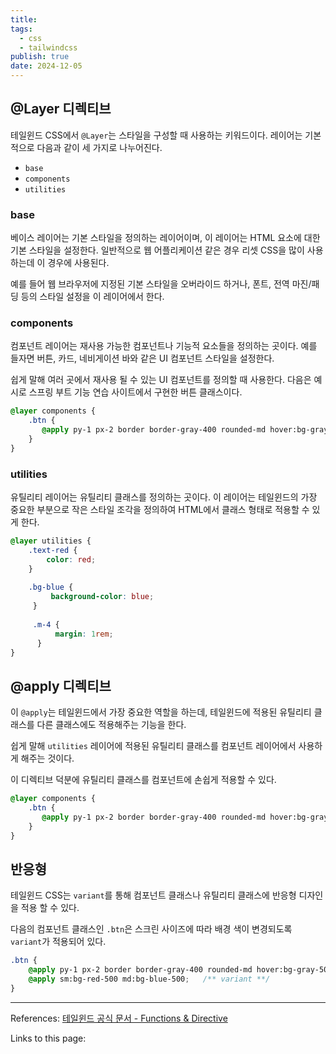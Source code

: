 ```yaml
---
title: 
tags:
  - css
  - tailwindcss
publish: true
date: 2024-12-05
---
```

## @Layer 디렉티브

테일윈드 CSS에서 `@Layer`는 스타일을 구성할 때 사용하는 키워드이다. 레이어는 기본적으로 다음과 같이 세 가지로 나누어진다.

- `base`
- `components`
- `utilities`

### base
베이스 레이어는 기본 스타일을 정의하는 레이어이며, 이 레이어는 HTML 요소에 대한 기본 스타일을 설정한다. 일반적으로 웹 어플리케이션 같은 경우 리셋 CSS을 많이 사용하는데 이 경우에 사용된다.

예를 들어 웹 브라우저에 지정된 기본 스타일을 오버라이드 하거나, 폰트, 전역 마진/패딩 등의 스타일 설정을 이 레이어에서 한다.

### components
컴포넌트 레이어는 재사용 가능한 컴포넌트나 기능적 요소들을 정의하는 곳이다. 예를 들자면 버튼, 카드, 네비게이션 바와 같은 UI 컴포넌트 스타일을 설정한다.

 쉽게 말해 여러 곳에서 재사용 될 수 있는 UI 컴포넌트를 정의할 때 사용한다. 다음은 예시로 스프링 부트 기능 연습 사이트에서 구현한 버튼 클래스이다.

```css
@layer components {    
    .btn {  
       @apply py-1 px-2 border border-gray-400 rounded-md hover:bg-gray-500 hover:text-white transition-all duration-200
    }  
}
```

### utilities
유틸리티 레이어는 유틸리티 클래스를 정의하는 곳이다. 이 레이어는 테일윈드의 가장 중요한 부분으로 작은 스타일 조각을 정의하여 HTML에서 클래스 형태로 적용할 수 있게 한다.

```css
@layer utilities {
	.text-red { 
		color: red; 
	}
	 
	.bg-blue {
		 background-color: blue; 
	 }
	 
	 .m-4 {
		  margin: 1rem; 
	  } 
}
```


## @apply 디렉티브
이 `@apply`는 테일윈드에서 가장 중요한 역할을 하는데, 테일윈드에 적용된 유틸리티 클래스를 다른 클래스에도 적용해주는 기능을 한다. 

쉽게 말해 `utilities` 레이어에 적용된 유틸리티 클래스를 컴포넌트 레이어에서 사용하게 해주는 것이다.

이 디렉티브 덕분에 유틸리티 클래스를 컴포넌트에 손쉽게 적용할 수 있다.

```css
@layer components {    
    .btn {  
       @apply py-1 px-2 border border-gray-400 rounded-md hover:bg-gray-500 hover:text-white transition-all duration-200
    }  
}
```

## 반응형
테일윈드 CSS는 `variant`를 통해 컴포넌트 클래스나 유틸리티 클래스에 반응형 디자인을 적용 할 수 있다.

다음의 컴포넌트 클래스인 `.btn`은 스크린 사이즈에 따라 배경 색이 변경되도록 `variant`가 적용되어 있다.

```css
.btn {  
    @apply py-1 px-2 border border-gray-400 rounded-md hover:bg-gray-500 hover:text-white transition-all duration-200;  
    @apply sm:bg-red-500 md:bg-blue-500;   /** variant **/
}
```



---
References: [테일윈드 공식 문서 - Functions & Directive](https://tailwindcss.com/docs/functions-and-directives)

Links to this page: 